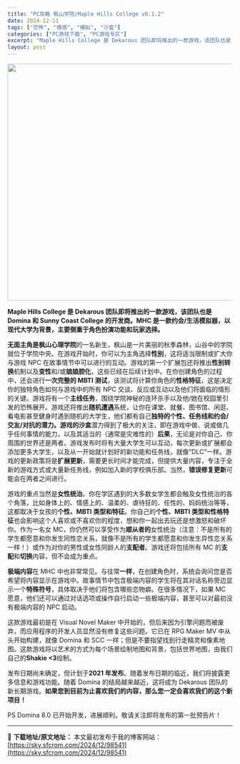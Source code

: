 ```yaml
---
title: "PC攻略 枫山学院/Maple Hills College v0.1.2"
date: 2024-12-11
tags: ["恐怖", "情感", "模拟", "沙盒"]
categories: ["PC游戏下载", "PC游戏专区"]
excerpt: "Maple Hills College 是 Dekarous 团队即将推出的一款游戏，该团队也是 Domina 和 Sunny Coast College 的开发商。MHC 是一款约会/生活模拟器，以现代大学为背景，主要侧重于角色扮演功能和玩家选择。  无面主角是枫山心理学院的一名新生，枫山是一片美&hellip;"
layout: post
---
```


<img class="aligncenter size-full wp-image-98542" src="https://sky.sfcrom.com/wp-content/uploads/2024/12/2024121109285453.webp" alt="" width="620" height="531" />

<strong><span>Maple Hills College 是 Dekarous 团队即将推出的一款游戏，该团队也是 Domina 和 Sunny Coast College 的开发商。MHC 是一款约会/生活模拟器，以现代大学为背景，主要侧重于角色扮演功能和玩家选择。 </span></strong>

<span><strong>无面主角是枫山</strong></span><strong><span>心理学院</span></strong><span>的一名新生，枫山是一片美丽的秋季森林，山谷中的学院就位于学院中央。在游戏开始时，你可以为主角选择<strong>性别</strong>，这将适当限制或扩大你与游戏 NPC 在故事情节中可以进行的互动。游戏的第一个扩展包还将推出<strong>性别转换</strong>机制以及<strong>变性</strong>和/或<strong>娘娘腔化</strong>，这些已经在后续计划中。在你创建角色的过程中，还会进行<strong>一次完整的 MBTI 测试</strong>，该测试将计算你角色的<strong>性格特征</strong>，这是决定你的独特角色如何与游戏中的所有 NPC 交谈、反应或互动以及他们将面临的情形的关键。游戏将有一个<strong>主线任务</strong>，围绕学院神秘的连环杀手以及他/她在校园里引发的恐怖展开。游戏还将推出<strong>随机遭遇</strong>系统，让你在课堂、就餐、图书馆、闲逛、看电影甚至健身时遇到随机的大学生，他们都有自己<strong>独特的个性、任务线和约会/交友/对抗的潜力。游戏的</strong><strong>沙盒</strong>潜力得到了极大的关注，即在游戏中做、说或做几乎任何事情的能力，以及其适当的（通常是灾难性的）<strong>后果</strong>，无论是对你自己、你周围的世界还是两者。游戏发布时将有大量大学生可以互动，每次更新或扩展都会添加更多大学生，以及从一开始就计划好的新功能和任务线，就像“DLC”一样。游戏的更新政策将是<strong>扩展更新</strong>，需要更长时间才能完成，但提供大量内容，专注于全新的游戏方式或大量新任务线，例如加入新的学校俱乐部。当然，<strong>错误修复</strong><strong>更新</strong>可能会在两者之间进行。</span>

<span>游戏的重点当然是</span><strong><span>女性统治</span></strong><span>。你在学区遇到的大多数女学生都会触及女性统治的各个角落，比如身体上的、情感上的、温柔的、虐待狂的、任性的、妈妈统治等等，这都取决于女孩的</span><strong><span>个性、MBTI 类型和特征</span></strong><span>。你自己的</span><strong><span>个性、MBTI 类型和性格特征</span></strong><span>也会影响这个人喜欢或不喜欢你的程度，想和你一起出去玩还是想激怒和破坏你。作为一名女 MC，你仍然可以享受作为</span><strong><span>顺从者的</span></strong><span>女性统治（注意：不是所有的学生都愿意和你发生同性恋关系，就像不是所有的学生都愿意和你发生异性恋关系一样！）或作为对你的男性或女性同龄人的</span><strong><span>支配者</span></strong><span>。游戏还将包括所有 MC 的</span><strong><span>支配</span></strong><span>和</span><strong><span>切换</span></strong><span>内容，但不会成为重点。</span>

<strong><span>极端内容</span></strong><span>在 MHC 中也非常常见。与往常</span><strong><span>一样</span></strong><span>，在创建角色时，系统会询问您是否希望将内容显示在游戏中。故事情节中包含极端内容的学生将在其对话名称旁边显示一个</span><strong><span>特殊符号</span></strong><span>，具体取决于他们将包含哪些恋物癖。在很多情况下，如果 MC 愿意，他们还可以通过对话选项或操作自行启动一些极端内容，甚至可以对最初没有极端内容的 NPC 启动。</span>

<span>这款游戏最初是在 Visual Novel Maker 中开始的，但后来因为引擎问题而被废弃，而应用程序的开发人员显然没有修复这些问题。它已在 RPG Maker MV 中从头开始构建，就像 Domina 和 SCC 一样；但是不要指望找到行走精灵和像素地图。这款游戏将以艺术的方式为每个场景绘制地图和背景，包括世界地图，由我们自己的</span><strong><span>Shakie &lt;3</span></strong><span>绘制。</span>

<span>发布日期尚未确定，但计划于</span><strong><span>2021 年发布</span></strong><span>。随着发布日期的临近，我们将披露更多信息和游戏功能。随着 Domina 的结局越来越近，这将成为 Dekarous 团队的新长期游戏。</span><strong><span>如果您到目前为止喜欢我们的内容，那么您一定会喜欢我们的这个新项目！</span></strong>

<span>PS Domina 8.0 已开始开发，进展顺利。敬请关注即将发布的第一批​​预告片！</span>

---
📖 **下载地址/原文地址：** 本文最初发布于我的博客网站：[https://sky.sfcrom.com/2024/12/98541](https://sky.sfcrom.com/2024/12/98541)
